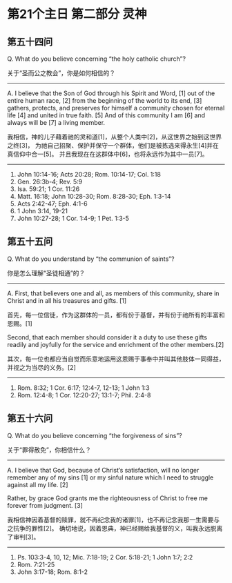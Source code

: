 # 第21个主日 第二部分 灵神

## 第五十四问

Q. What do you believe concerning “the holy catholic church”?

关于“圣而公之教会”，你是如何相信的？

---

A. I believe that the Son of God through his Spirit and Word, [1]
out of the entire human race, [2]
from the beginning of the world to its end, [3]
gathers, protects, and preserves for himself a community chosen for eternal life [4]
and united in true faith. [5]
And of this community I am [6] and always will be [7] a living member.

我相信，神的儿子藉着祂的灵和道[1]，从整个人类中[2]，从这世界之始到这世界之终[3]，
为祂自己招聚、保护并保守一个群体，他们是被拣选来得永生[4]并在真信仰中合一[5]。
并且我现在在这群体中[6]，也将永远作为其中一员[7]。

---

1. John 10:14-16; Acts 20:28; Rom. 10:14-17; Col. 1:18
2. Gen. 26:3b-4; Rev. 5:9
3. Isa. 59:21; 1 Cor. 11:26
4. Matt. 16:18; John 10:28-30; Rom. 8:28-30; Eph. 1:3-14
5. Acts 2:42-47; Eph. 4:1-6
6. 1 John 3:14, 19-21
7. John 10:27-28; 1 Cor. 1:4-9; 1 Pet. 1:3-5

## 第五十五问

Q. What do you understand by “the communion of saints”?

你是怎么理解“圣徒相通”的？

---

A. First, that believers one and all, as members of this community,
share in Christ and in all his treasures and gifts. [1]

首先，每一位信徒，作为这群体的一员，都有份于基督，并有份于祂所有的丰富和恩赐。[1]

Second, that each member should consider it a duty to use these gifts
readily and joyfully for the service and enrichment of the other members.[2]

其次，每一位也都应当自觉而乐意地运用这恩赐于事奉中并叫其他肢体一同得益，并视之为当尽的义务。[2]

---

1. Rom. 8:32; 1 Cor. 6:17; 12:4-7, 12-13; 1 John 1:3
2. Rom. 12:4-8; 1 Cor. 12:20-27; 13:1-7; Phil. 2:4-8

## 第五十六问

Q. What do you believe concerning “the forgiveness of sins”?

关于“罪得赦免”，你相信什么？

---

A. I believe that God, because of Christ’s satisfaction,
will no longer remember any of my sins [1]
or my sinful nature which I need to struggle against all my life. [2]

Rather, by grace God grants me the righteousness of Christ
to free me forever from judgment. [3]

我相信神因着基督的赎罪，就不再纪念我的诸罪[1]，也不再记念我那一生需要与之抗争的罪性[2]。
确切地说，因着恩典，神已经赐给我基督的义，叫我永远脱离了审判[3]。

---

1. Ps. 103:3-4, 10, 12; Mic. 7:18-19; 2 Cor. 5:18-21; 1 John 1:7; 2:2
2. Rom. 7:21-25
3. John 3:17-18; Rom. 8:1-2